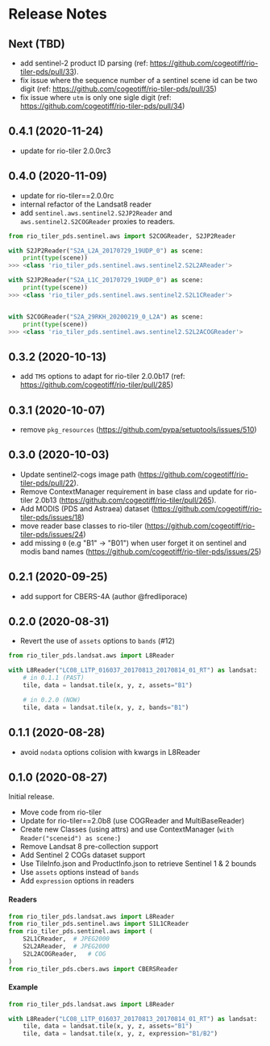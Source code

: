 # Release Notes

## Next (TBD)

* add sentinel-2 product ID parsing (ref: https://github.com/cogeotiff/rio-tiler-pds/pull/33).
* fix issue where the sequence number of a sentinel scene id can be two digit (ref: https://github.com/cogeotiff/rio-tiler-pds/pull/35)
* fix issue where `utm` is only one sigle digit (ref: https://github.com/cogeotiff/rio-tiler-pds/pull/34)

## 0.4.1 (2020-11-24)

* update for rio-tiler 2.0.0rc3

## 0.4.0 (2020-11-09)

* update for rio-tiler==2.0.0rc
* internal refactor of the Landsat8 reader
* add `sentinel.aws.sentinel2.S2JP2Reader` and `aws.sentinel2.S2COGReader` proxies to readers.

```python
from rio_tiler_pds.sentinel.aws import S2COGReader, S2JP2Reader

with S2JP2Reader("S2A_L2A_20170729_19UDP_0") as scene:
    print(type(scene))
>>> <class 'rio_tiler_pds.sentinel.aws.sentinel2.S2L2AReader'>

with S2JP2Reader("S2A_L1C_20170729_19UDP_0") as scene:
    print(type(scene))
>>> <class 'rio_tiler_pds.sentinel.aws.sentinel2.S2L1CReader'>


with S2COGReader("S2A_29RKH_20200219_0_L2A") as scene:
    print(type(scene))
>>> <class 'rio_tiler_pds.sentinel.aws.sentinel2.S2L2ACOGReader'>
```

## 0.3.2 (2020-10-13)

* add `TMS` options to adapt  for rio-tiler 2.0.0b17 (ref: https://github.com/cogeotiff/rio-tiler/pull/285)

## 0.3.1 (2020-10-07)

* remove `pkg_resources` (https://github.com/pypa/setuptools/issues/510)

## 0.3.0 (2020-10-03)

* Update sentinel2-cogs image path (https://github.com/cogeotiff/rio-tiler-pds/pull/22).
* Remove ContextManager requirement in base class and update for rio-tiler 2.0b13 (https://github.com/cogeotiff/rio-tiler/pull/265).
* Add MODIS (PDS and Astraea) dataset (https://github.com/cogeotiff/rio-tiler-pds/issues/18)
* move reader base classes to rio-tiler (https://github.com/cogeotiff/rio-tiler-pds/issues/24)
* add missing `0` (e.g "B1" -> "B01") when user forget it on sentinel and modis band names (https://github.com/cogeotiff/rio-tiler-pds/issues/25)


## 0.2.1 (2020-09-25)

* add support for CBERS-4A (author @fredliporace)

## 0.2.0 (2020-08-31)
* Revert the use of `assets` options to `bands` (#12)

```python
from rio_tiler_pds.landsat.aws import L8Reader

with L8Reader("LC08_L1TP_016037_20170813_20170814_01_RT") as landsat:
    # in 0.1.1 (PAST)
    tile, data = landsat.tile(x, y, z, assets="B1")

    # in 0.2.0 (NOW)
    tile, data = landsat.tile(x, y, z, bands="B1")
```


## 0.1.1 (2020-08-28)

* avoid `nodata` options colision with kwargs in L8Reader

## 0.1.0 (2020-08-27)

Initial release.

* Move code from rio-tiler
* Update for rio-tiler==2.0b8 (use COGReader and MultiBaseReader)
* Create new Classes (using attrs) and use ContextManager (`with Reader("sceneid") as scene:`)
* Remove Landsat 8 pre-collection support
* Add Sentinel 2 COGs dataset support
* Use TileInfo.json and ProductInfo.json to retrieve Sentinel 1 & 2 bounds
* Use `assets` options instead of `bands`
* Add `expression` options in readers

#### Readers
```python
from rio_tiler_pds.landsat.aws import L8Reader
from rio_tiler_pds.sentinel.aws import S1L1CReader
from rio_tiler_pds.sentinel.aws import (
    S2L1CReader,  # JPEG2000
    S2L2AReader,  # JPEG2000
    S2L2ACOGReader,   # COG
)
from rio_tiler_pds.cbers.aws import CBERSReader
```

#### Example
```python
from rio_tiler_pds.landsat.aws import L8Reader

with L8Reader("LC08_L1TP_016037_20170813_20170814_01_RT") as landsat:
    tile, data = landsat.tile(x, y, z, assets="B1")
    tile, data = landsat.tile(x, y, z, expression="B1/B2")
```
